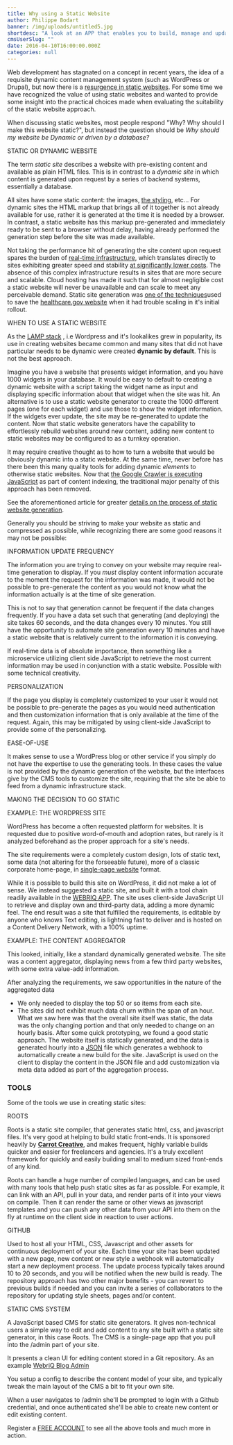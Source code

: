 ```yaml
---
title: Why using a Static Website
author: Philippe Bodart
banner: /img/uploads/untitled5.jpg
shortdesc: "A look at an APP that enables you to build, manage and update Static websites, much in the same way as you would set-up your Wordpress site"
cmsUserSlug: ""
date: 2016-04-10T16:00:00.000Z
categories: null
---
```


Web development has stagnated on a concept in recent years, the idea of a requisite dynamic content management system (such as WordPress or Drupal), but now there is a [resurgence in static websites](http://www.smashingmagazine.com/2015/11/modern-static-website-generators-next-big-thing/). For some time we have recognized the value of using static websites and wanted to provide some insight into the practical choices made when evaluating the suitability of the static website approach.

 When discussing static websites, most people respond "Why? Why should I make this website static?", but instead the question should be *Why should my website be Dynamic or driven by a database?*

 STATIC OR DYNAMIC WEBSITE

The term _static site_ describes a website with pre-existing content and available as plain HTML files. This is in contrast to a _dynamic site_ in which content is generated upon request by a series of backend systems, essentially a database.

 All sites have some static content: the images, [the styling](https://en.wikipedia.org/wiki/Style_sheet_(web_development)), etc... For dynamic sites the HTML markup that brings all of it together is not already available for use, rather it is generated at the time it is needed by a browser. In contrast, a static website has this markup pre-generated and immediately ready to be sent to a browser without delay, having already performed the generation step before the site was made available. 

 Not taking the performance hit of generating the site content upon request spares the burden of [real-time infrastructure](http://c179631.r31.cf0.rackcdn.com/diagram_scalablewordpress.png), which translates directly to sites exhibiting greater speed and stability [at significantly lower costs](https://aws.amazon.com/s3/pricing/). The absence of this complex infrastructure results in sites that are more secure and scalable. Cloud hosting has made it such that for almost negligible cost a static website will never be unavailable and can scale to meet any perceivable demand. Static site generation was [one of the techniques](https://developmentseed.org/blog/2013/10/24/its-called-jekyll/)used to save the [healthcare.gov website](https://www.healthcare.gov/) when it had trouble scaling in it's initial rollout.

 WHEN TO USE A STATIC WEBSITE

As the [LAMP stack](https://en.wikipedia.org/wiki/LAMP_(software_bundle)) , i.e Wordpress and it's lookalikes grew in popularity, its use in creating websites became common and many sites that did not have particular needs to be dynamic were created **dynamic by default**. This is not the best approach.

 Imagine you have a website that presents widget information, and you have 1000 widgets in your database. It would be easy to default to creating a dynamic website with a script taking the widget name as input and displaying specific information about that widget when the site was hit. An alternative is to use a static website generator to create the 1000 different pages (one for each widget) and use those to show the widget information. If the widgets ever update, the site may be re-generated to update the content. Now that static website generators have the capability to effortlessly rebuild websites around new content, adding new content to static websites may be configured to as a turnkey operation.

 It may require creative thought as to how to turn a website that would be obviously dynamic into a static website. At the same time, never before has there been this many quality tools for adding dynamic _elements_ to otherwise static websites. Now that [the Google Crawler is executing JavaScript](http://searchengineland.com/tested-googlebot-crawls-javascript-heres-learned-220157) as part of content indexing, the traditional major penalty of this approach has been removed.

 See the aforementioned article for greater [details on the process of static website generation](http://www.smashingmagazine.com/2015/11/modern-static-website-generators-next-big-thing/).

 Generally you should be striving to make your website as static and compressed as possible, while recognizing there are some good reasons it may not be possible:

INFORMATION UPDATE FREQUENCY

The information you are trying to convey on your website may require real-time generation to display. If you _must_ display content information accurate to the moment the request for the information was made, it would not be possible to pre-generate the content as you would not know what the information actually is at the time of site generation.

 This is not to say that generation cannot be frequent if the data changes frequently. If you have a data set such that generating (and deploying) the site takes 60 seconds, and the data changes every 10 minutes. You still have the opportunity to automate site generation every 10 minutes and have a static website that is relatively current to the information it is conveying.

 If real-time data is of absolute importance, then something like a microservice utilizing client side JavaScript to retrieve the most current information may be used in conjunction with a static website. Possible with some technical creativity.

PERSONALIZATION

If the page you display is completely customized to your user it would not be possible to pre-generate the pages as you would need authentication and then customization information that is only available at the time of the request. Again, this may be mitigated by using client-side JavaScript to provide some of the personalizing.

EASE-OF-USE

It makes sense to use a WordPress blog or other service if you simply do not have the expertise to use the generating tools. In these cases the value is not provided by the dynamic generation of the website, but the interfaces give by the CMS tools to customize the site, requiring that the site be able to feed from a dynamic infrastructure stack.

 MAKING THE DECISION TO GO STATIC

EXAMPLE: THE WORDPRESS SITE

WordPress has become a often requested platform for websites. It is requested due to positive word-of-mouth and adoption rates, but rarely is it analyzed beforehand as the proper approach for a site's needs.

 The site requirements were a completely custom design, lots of static text, some data (not altering for the forseeable future), more of a classic corporate home-page, in [single-page website](https://en.wikipedia.org/wiki/Single-page_application) format.

 While it is possible to build this site on WordPress, it did not make a lot of sense. We instead suggested a static site, and built it with a tool chain readily available in the [WEBRIQ APP](http://app.webriq.com/auth/register/). The site uses client-side JavaScript UI to retrieve and display own and third-party data, adding a more dynamic feel. The end result was a site that fulfilled the requirements, is editable by anyone who knows Text editing, is lightning fast to deliver and is hosted on a Content Delivery Network, with a 100% uptime.

 EXAMPLE: THE CONTENT AGGREGATOR

This looked, initially, like a standard dynamically generated website. The site was a content aggregator, displaying news from a few third party websites, with some extra value-add information.

 After analyzing the requirements, we saw opportunities in the nature of the aggregated data

* We only needed to display the top 50 or so items from each site.
* The sites did not exhibit much data churn within the span of an hour.
 What we saw here was that the overall site itself was static, the data was the only changing portion and that only needed to change on an hourly basis. After some quick prototyping, we found a good static approach. The website itself is statically generated, and the data is generated hourly into a [JSON](https://en.wikipedia.org/wiki/JSON) file which generates a webhook to automatically create a new build for the site. JavaScript is used on the client to display the content in the JSON file and add customization via meta data added as part of the aggregation process. 

###  **TOOLS**

Some of the tools we use in creating static sites:

ROOTS 

Roots is a static site compiler, that generates static html, css, and javascript files. It's very good at helping to build static front-ends. It is sponsored heavily by [**Carrot Creative**](http://carrot.is/), and makes frequent, highly variable builds quicker and easier for freelancers and agencies. It's a truly excellent framework for quickly and easily building small to medium sized front-ends of any kind.

Roots can handle a huge number of compiled languages, and can be used with many tools that help push static sites as far as possible. For example, it can link with an API, pull in your data, and render parts of it into your views on compile. Then it can render the same or other views as javascript templates and you can push any other data from your API into them on the fly at runtime on the client side in reaction to user actions. 


GITHUB

Used to host all your HTML, CSS, Javascript and other assets for continuous deployment of your site. Each time your site has been updated with a new page, new content or new style a webhook will automatically start a new deployment process. The update process typically takes around 10 to 20 seconds, and you will be notified when the new build is ready. The repository approach has two other major benefits - you can revert to previous builds if needed and you can invite a series of collaborators to the repository for updating style sheets, pages and/or content. 

STATIC CMS SYSTEM

A JavaScript based CMS for static site generators. It gives non-technical users a simple way to edit and add content to any site built with a static site generator, in this case Roots. 
The CMS is a single-page app that you pull into the /admin part of your site.

It presents a clean UI for editing content stored in a Git repository. As an example [WebriQ Blog Admin](http://blog.webriq.com/admin) 

You setup a config to describe the content model of your site, and typically tweak the main layout of the CMS a bit to fit your own site.

When a user navigates to /admin she'll be prompted to login with a Github credential, and once authenticated she'll be able to create new content or edit existing content.

Register a [FREE ACCOUNT](http://app.webriq.com/auth/regsiter/) to see all the above tools and much more in action.


